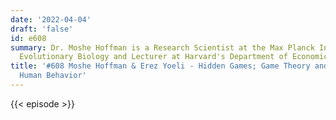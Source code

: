 ```yaml
---
date: '2022-04-04'
draft: 'false'
id: e608
summary: Dr. Moshe Hoffman is a Research Scientist at the Max Planck Institute for
  Evolutionary Biology and Lecturer at Harvard's Department of Economics.
title: '#608 Moshe Hoffman & Erez Yoeli - Hidden Games; Game Theory and Irrational
  Human Behavior'
---
```

{{< episode >}}
